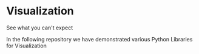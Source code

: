 # Visualization
See what you can't expect

In the following repository we have demonstrated various Python Libraries for Visualization

